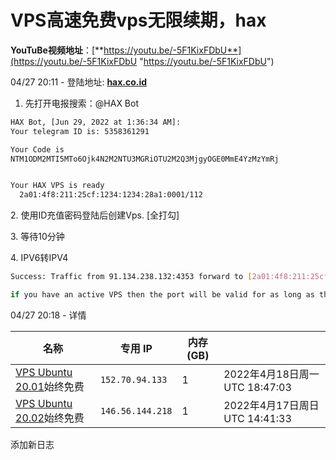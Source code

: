 # VPS高速免费vps无限续期，hax

**YouTuBe视频地址**：[**https://youtu.be/-5F1KixFDbU**](https://youtu.be/-5F1KixFDbU "https://youtu.be/-5F1KixFDbU")

04/27 20:11 - 登陆地址:  [**hax.co.id**](http://hax.co.id "hax.co.id")

1.  先打开电报搜索：@HAX Bot

```bash
HAX Bot, [Jun 29, 2022 at 1:36:34 AM]:
Your telegram ID is: 5358361291 

Your Code is 
NTM1ODM2MTI5MTo6Ojk4N2M2NTU3MGRiOTU2M2Q3MjgyOGE0MmE4YzMzYmRj


Your HAX VPS is ready
  2a01:4f8:211:25cf:1234:1234:28a1:0001/112
```

2\. 使用ID充值密码登陆后创建Vps. \[全打勾]

3\. 等待10分钟

4\. IPV6转IPV4

```bash
Success: Traffic from 91.134.238.132:4353 forward to [2a01:4f8:211:25cf:1234:1234:28a1:0001]:22

if you have an active VPS then the port will be valid for as long as the VPS is active, otherwise the port will be valid for 7 days.
```

04/27 20:18 - 详情

| 名称                                                                                                                                                                               | 专用 IP            | 内存 (GB) |                           |
| -------------------------------------------------------------------------------------------------------------------------------------------------------------------------------- | ---------------- | ------- | ------------------------- |
| [VPS Ubuntu 20.01](https://cloud.oracle.com/compute/instances/ocid1.instance.oc1.ap-seoul-1.anuwgljr25jaeyycdsa6kqncdy4vrvcxt7cb5uqo7r3xhp6ygngo25sigfkq "VPS Ubuntu 20.01")始终免费 | `152.70.94.133`  | 1       | 2022年4月18日周一 UTC 18:47:03 |
| [VPS Ubuntu 20.02](https://cloud.oracle.com/compute/instances/ocid1.instance.oc1.ap-seoul-1.anuwgljr25jaeyycywchdlkb7lkcnxcxzlr7mypzbgshvtpowkja534pbbdq "VPS Ubuntu 20.02")始终免费 | `146.56.144.218` | 1       | 2022年4月17日周日 UTC 14:41:33 |

添加新日志
